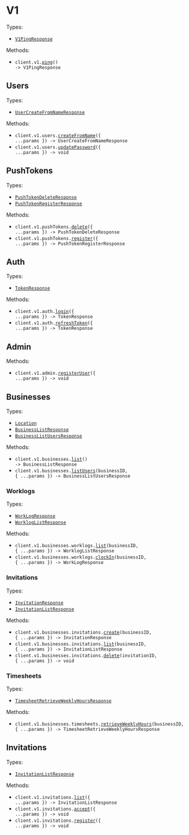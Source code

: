 # V1

Types:

- <code><a href="./src/resources/v1/v1.ts">V1PingResponse</a></code>

Methods:

- <code title="get /api/v1/ping">client.v1.<a href="./src/resources/v1/v1.ts">ping</a>() -> V1PingResponse</code>

## Users

Types:

- <code><a href="./src/resources/v1/users.ts">UserCreateFromNameResponse</a></code>

Methods:

- <code title="post /api/v1/users">client.v1.users.<a href="./src/resources/v1/users.ts">createFromName</a>({ ...params }) -> UserCreateFromNameResponse</code>
- <code title="put /api/v1/users/password">client.v1.users.<a href="./src/resources/v1/users.ts">updatePassword</a>({ ...params }) -> void</code>

## PushTokens

Types:

- <code><a href="./src/resources/v1/push-tokens.ts">PushTokenDeleteResponse</a></code>
- <code><a href="./src/resources/v1/push-tokens.ts">PushTokenRegisterResponse</a></code>

Methods:

- <code title="delete /api/v1/push-tokens">client.v1.pushTokens.<a href="./src/resources/v1/push-tokens.ts">delete</a>({ ...params }) -> PushTokenDeleteResponse</code>
- <code title="post /api/v1/push-tokens">client.v1.pushTokens.<a href="./src/resources/v1/push-tokens.ts">register</a>({ ...params }) -> PushTokenRegisterResponse</code>

## Auth

Types:

- <code><a href="./src/resources/v1/auth.ts">TokenResponse</a></code>

Methods:

- <code title="post /api/v1/auth/login">client.v1.auth.<a href="./src/resources/v1/auth.ts">login</a>({ ...params }) -> TokenResponse</code>
- <code title="post /api/v1/auth/token-refresh">client.v1.auth.<a href="./src/resources/v1/auth.ts">refreshToken</a>({ ...params }) -> TokenResponse</code>

## Admin

Methods:

- <code title="post /api/v1/admin/register">client.v1.admin.<a href="./src/resources/v1/admin.ts">registerUser</a>({ ...params }) -> void</code>

## Businesses

Types:

- <code><a href="./src/resources/v1/businesses/businesses.ts">Location</a></code>
- <code><a href="./src/resources/v1/businesses/businesses.ts">BusinessListResponse</a></code>
- <code><a href="./src/resources/v1/businesses/businesses.ts">BusinessListUsersResponse</a></code>

Methods:

- <code title="get /api/v1/businesses">client.v1.businesses.<a href="./src/resources/v1/businesses/businesses.ts">list</a>() -> BusinessListResponse</code>
- <code title="get /api/v1/businesses/{businessId}/users">client.v1.businesses.<a href="./src/resources/v1/businesses/businesses.ts">listUsers</a>(businessID, { ...params }) -> BusinessListUsersResponse</code>

### Worklogs

Types:

- <code><a href="./src/resources/v1/businesses/worklogs.ts">WorkLogResponse</a></code>
- <code><a href="./src/resources/v1/businesses/worklogs.ts">WorklogListResponse</a></code>

Methods:

- <code title="get /api/v1/businesses/{businessId}/worklogs">client.v1.businesses.worklogs.<a href="./src/resources/v1/businesses/worklogs.ts">list</a>(businessID, { ...params }) -> WorklogListResponse</code>
- <code title="post /api/v1/businesses/{businessId}/worklogs/clock-in">client.v1.businesses.worklogs.<a href="./src/resources/v1/businesses/worklogs.ts">clockIn</a>(businessID, { ...params }) -> WorkLogResponse</code>

### Invitations

Types:

- <code><a href="./src/resources/v1/businesses/invitations.ts">InvitationResponse</a></code>
- <code><a href="./src/resources/v1/businesses/invitations.ts">InvitationListResponse</a></code>

Methods:

- <code title="post /api/v1/businesses/{businessId}/invitations">client.v1.businesses.invitations.<a href="./src/resources/v1/businesses/invitations.ts">create</a>(businessID, { ...params }) -> InvitationResponse</code>
- <code title="get /api/v1/businesses/{businessId}/invitations">client.v1.businesses.invitations.<a href="./src/resources/v1/businesses/invitations.ts">list</a>(businessID, { ...params }) -> InvitationListResponse</code>
- <code title="delete /api/v1/businesses/{businessId}/invitations/{invitationId}">client.v1.businesses.invitations.<a href="./src/resources/v1/businesses/invitations.ts">delete</a>(invitationID, { ...params }) -> void</code>

### Timesheets

Types:

- <code><a href="./src/resources/v1/businesses/timesheets.ts">TimesheetRetrieveWeeklyHoursResponse</a></code>

Methods:

- <code title="get /api/v1/businesses/{businessId}/timesheets/weekly-hours">client.v1.businesses.timesheets.<a href="./src/resources/v1/businesses/timesheets.ts">retrieveWeeklyHours</a>(businessID, { ...params }) -> TimesheetRetrieveWeeklyHoursResponse</code>

## Invitations

Types:

- <code><a href="./src/resources/v1/invitations.ts">InvitationListResponse</a></code>

Methods:

- <code title="get /api/v1/invitations">client.v1.invitations.<a href="./src/resources/v1/invitations.ts">list</a>({ ...params }) -> InvitationListResponse</code>
- <code title="post /api/v1/invitations/accept">client.v1.invitations.<a href="./src/resources/v1/invitations.ts">accept</a>({ ...params }) -> void</code>
- <code title="post /api/v1/invitations/register">client.v1.invitations.<a href="./src/resources/v1/invitations.ts">register</a>({ ...params }) -> void</code>
